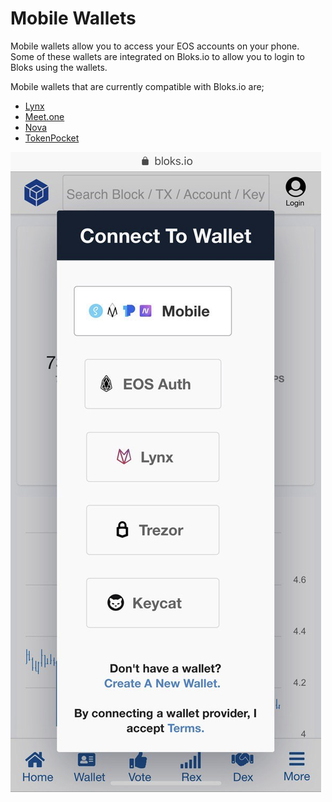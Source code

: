 # Mobile Wallets

Mobile wallets allow you to access your EOS accounts on your phone. Some of these wallets are integrated on Bloks.io to allow you to login to Bloks using the wallets.

Mobile wallets that are currently compatible with Bloks.io are;

* [Lynx](https://docs.bloks.io/login/mobile-wallets/lynx)
* [Meet.one](https://docs.bloks.io/login/mobile-wallets/meetone)
* [Nova](https://docs.bloks.io/login/mobile-wallets/novawallet)
* [TokenPocket](https://docs.bloks.io/login/mobile-wallets/tokenpocket)

![](<../../.gitbook/assets/image (236).png>)
